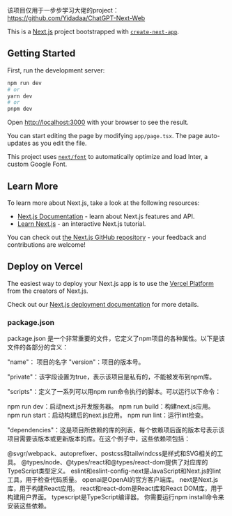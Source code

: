 该项目仅用于一步步学习大佬的project： https://github.com/Yidadaa/ChatGPT-Next-Web



This is a [Next.js](https://nextjs.org/) project bootstrapped with [`create-next-app`](https://github.com/vercel/next.js/tree/canary/packages/create-next-app).

## Getting Started

First, run the development server:

```bash
npm run dev
# or
yarn dev
# or
pnpm dev
```

Open [http://localhost:3000](http://localhost:3000) with your browser to see the result.

You can start editing the page by modifying `app/page.tsx`. The page auto-updates as you edit the file.

This project uses [`next/font`](https://nextjs.org/docs/basic-features/font-optimization) to automatically optimize and load Inter, a custom Google Font.

## Learn More

To learn more about Next.js, take a look at the following resources:

- [Next.js Documentation](https://nextjs.org/docs) - learn about Next.js features and API.
- [Learn Next.js](https://nextjs.org/learn) - an interactive Next.js tutorial.

You can check out [the Next.js GitHub repository](https://github.com/vercel/next.js/) - your feedback and contributions are welcome!

## Deploy on Vercel

The easiest way to deploy your Next.js app is to use the [Vercel Platform](https://vercel.com/new?utm_medium=default-template&filter=next.js&utm_source=create-next-app&utm_campaign=create-next-app-readme) from the creators of Next.js.

Check out our [Next.js deployment documentation](https://nextjs.org/docs/deployment) for more details.

### package.json

package.json 是一个非常重要的文件，它定义了npm项目的各种属性。以下是该文件的各部分的含义：

"name"：   项目的名字
"version"：项目的版本号。

"private"：该字段设置为true，表示该项目是私有的，不能被发布到npm库。

"scripts"：定义了一系列可以用npm run命令执行的脚本。可以运行以下命令：

npm run dev：启动next.js开发服务器。
npm run build：构建next.js应用。
npm run start：启动构建后的next.js应用。
npm run lint：运行lint检查。

"dependencies"：这是项目所依赖的库的列表，每个依赖项后面的版本号表示该项目需要该版本或更新版本的库。在这个例子中，这些依赖项包括：

@svgr/webpack、autoprefixer、postcss和tailwindcss是样式和SVG相关的工具。
@types/node、@types/react和@types/react-dom提供了对应库的TypeScript类型定义。
eslint和eslint-config-next是JavaScript和Next.js的lint工具，用于检查代码质量。
openai是OpenAI的官方客户端库。
next是Next.js库，用于构建React应用。
react和react-dom是React库和React DOM库，用于构建用户界面。
typescript是TypeScript编译器。
你需要运行npm install命令来安装这些依赖。